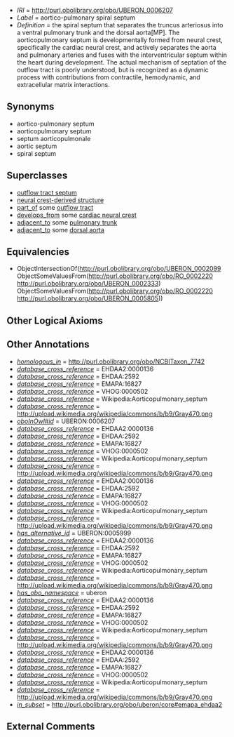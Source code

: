  * *IRI* = http://purl.obolibrary.org/obo/UBERON_0006207
 * *Label* = aortico-pulmonary spiral septum
 * *Definition* = the spiral septum that separates the truncus arteriosus into a ventral pulmonary trunk and the dorsal aorta[MP]. The aorticopulmonary septum is developmentally formed from neural crest, specifically the cardiac neural crest, and actively separates the aorta and pulmonary arteries and fuses with the interventricular septum within the heart during development. The actual mechanism of septation of the outflow tract is poorly understood, but is recognized as a dynamic process with contributions from contractile, hemodynamic, and extracellular matrix interactions.

## Synonyms

 * aortico-pulmonary septum
 * aorticopulmonary septum
 * septum aorticopulmonale
 * aortic septum
 * spiral septum

## Superclasses

 * [outflow tract septum](../../UBERON/42/UBERON_0004142.md)
 * [neural crest-derived structure](../../UBERON/13/UBERON_0010313.md)
 * [part_of](../../BFO/50/BFO_0000050.md) some [outflow tract](../../UBERON/45/UBERON_0004145.md)
 * [develops_from](../../RO/02/RO_0002202.md) some [cardiac neural crest](../../UBERON/95/UBERON_0000095.md)
 * [adjacent_to](../../RO/20/RO_0002220.md) some [pulmonary trunk](../../UBERON/33/UBERON_0002333.md)
 * [adjacent_to](../../RO/20/RO_0002220.md) some [dorsal aorta](../../UBERON/05/UBERON_0005805.md)

## Equivalencies

 * ObjectIntersectionOf(<http://purl.obolibrary.org/obo/UBERON_0002099> ObjectSomeValuesFrom(<http://purl.obolibrary.org/obo/RO_0002220> <http://purl.obolibrary.org/obo/UBERON_0002333>) ObjectSomeValuesFrom(<http://purl.obolibrary.org/obo/RO_0002220> <http://purl.obolibrary.org/obo/UBERON_0005805>))

## Other Logical Axioms


## Other Annotations

 * *[homologous_in](../../core#homologous/in/core#homologous_in.md)* = http://purl.obolibrary.org/obo/NCBITaxon_7742
 * *[database_cross_reference](../../ef/oboInOwl#hasDbXref.md)* = EHDAA2:0000136
 * *[database_cross_reference](../../ef/oboInOwl#hasDbXref.md)* = EHDAA:2592
 * *[database_cross_reference](../../ef/oboInOwl#hasDbXref.md)* = EMAPA:16827
 * *[database_cross_reference](../../ef/oboInOwl#hasDbXref.md)* = VHOG:0000502
 * *[database_cross_reference](../../ef/oboInOwl#hasDbXref.md)* = Wikipedia:Aorticopulmonary_septum
 * *[database_cross_reference](../../ef/oboInOwl#hasDbXref.md)* = http://upload.wikimedia.org/wikipedia/commons/b/b9/Gray470.png
 * *[oboInOwl#id](../../id/oboInOwl#id.md)* = UBERON:0006207
 * *[database_cross_reference](../../ef/oboInOwl#hasDbXref.md)* = EHDAA2:0000136
 * *[database_cross_reference](../../ef/oboInOwl#hasDbXref.md)* = EHDAA:2592
 * *[database_cross_reference](../../ef/oboInOwl#hasDbXref.md)* = EMAPA:16827
 * *[database_cross_reference](../../ef/oboInOwl#hasDbXref.md)* = VHOG:0000502
 * *[database_cross_reference](../../ef/oboInOwl#hasDbXref.md)* = Wikipedia:Aorticopulmonary_septum
 * *[database_cross_reference](../../ef/oboInOwl#hasDbXref.md)* = http://upload.wikimedia.org/wikipedia/commons/b/b9/Gray470.png
 * *[database_cross_reference](../../ef/oboInOwl#hasDbXref.md)* = EHDAA2:0000136
 * *[database_cross_reference](../../ef/oboInOwl#hasDbXref.md)* = EHDAA:2592
 * *[database_cross_reference](../../ef/oboInOwl#hasDbXref.md)* = EMAPA:16827
 * *[database_cross_reference](../../ef/oboInOwl#hasDbXref.md)* = VHOG:0000502
 * *[database_cross_reference](../../ef/oboInOwl#hasDbXref.md)* = Wikipedia:Aorticopulmonary_septum
 * *[database_cross_reference](../../ef/oboInOwl#hasDbXref.md)* = http://upload.wikimedia.org/wikipedia/commons/b/b9/Gray470.png
 * *[has_alternative_id](../../Id/oboInOwl#hasAlternativeId.md)* = UBERON:0005999
 * *[database_cross_reference](../../ef/oboInOwl#hasDbXref.md)* = EHDAA2:0000136
 * *[database_cross_reference](../../ef/oboInOwl#hasDbXref.md)* = EHDAA:2592
 * *[database_cross_reference](../../ef/oboInOwl#hasDbXref.md)* = EMAPA:16827
 * *[database_cross_reference](../../ef/oboInOwl#hasDbXref.md)* = VHOG:0000502
 * *[database_cross_reference](../../ef/oboInOwl#hasDbXref.md)* = Wikipedia:Aorticopulmonary_septum
 * *[database_cross_reference](../../ef/oboInOwl#hasDbXref.md)* = http://upload.wikimedia.org/wikipedia/commons/b/b9/Gray470.png
 * *[has_obo_namespace](../../ce/oboInOwl#hasOBONamespace.md)* = uberon
 * *[database_cross_reference](../../ef/oboInOwl#hasDbXref.md)* = EHDAA2:0000136
 * *[database_cross_reference](../../ef/oboInOwl#hasDbXref.md)* = EHDAA:2592
 * *[database_cross_reference](../../ef/oboInOwl#hasDbXref.md)* = EMAPA:16827
 * *[database_cross_reference](../../ef/oboInOwl#hasDbXref.md)* = VHOG:0000502
 * *[database_cross_reference](../../ef/oboInOwl#hasDbXref.md)* = Wikipedia:Aorticopulmonary_septum
 * *[database_cross_reference](../../ef/oboInOwl#hasDbXref.md)* = http://upload.wikimedia.org/wikipedia/commons/b/b9/Gray470.png
 * *[database_cross_reference](../../ef/oboInOwl#hasDbXref.md)* = EHDAA2:0000136
 * *[database_cross_reference](../../ef/oboInOwl#hasDbXref.md)* = EHDAA:2592
 * *[database_cross_reference](../../ef/oboInOwl#hasDbXref.md)* = EMAPA:16827
 * *[database_cross_reference](../../ef/oboInOwl#hasDbXref.md)* = VHOG:0000502
 * *[database_cross_reference](../../ef/oboInOwl#hasDbXref.md)* = Wikipedia:Aorticopulmonary_septum
 * *[database_cross_reference](../../ef/oboInOwl#hasDbXref.md)* = http://upload.wikimedia.org/wikipedia/commons/b/b9/Gray470.png
 * *[in_subset](../../et/oboInOwl#inSubset.md)* = http://purl.obolibrary.org/obo/uberon/core#emapa_ehdaa2

## External Comments

